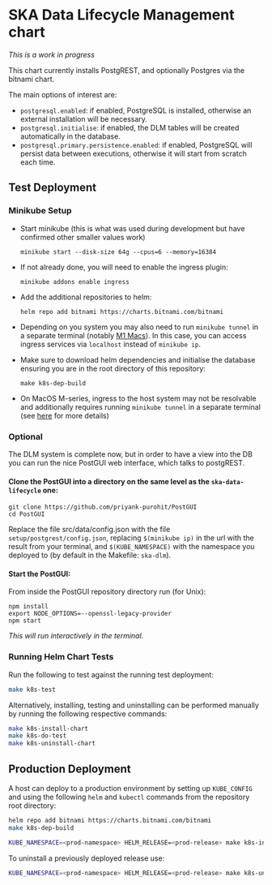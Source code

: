 # SKA Data Lifecycle Management chart

*This is a work in progress*

This chart currently installs PostgREST, and optionally Postgres via the bitnami chart.

The main options of interest are:

 * `postgresql.enabled`: if enabled, PostgreSQL is installed, otherwise an external installation will be necessary.
 * `postgresql.initialise`: if enabled, the DLM tables will be created automatically in the database.
 * `postgresql.primary.persistence.enabled`: if enabled, PostgreSQL will persist data between executions, otherwise it will start from scratch each time.


## Test Deployment

### Minikube Setup

- Start minikube (this is what was used during development but have confirmed other smaller values work)

  `minikube start --disk-size 64g --cpus=6 --memory=16384`

- If not already done, you will need to enable the
  ingress plugin:

  `minikube addons enable ingress`

- Add the additional repositories to helm:

  `helm repo add bitnami https://charts.bitnami.com/bitnami`

- Depending on you system you may also need to run `minikube tunnel`
  in a separate terminal
  (notably [M1 Macs](https://github.com/kubernetes/minikube/issues/13510)).
  In this case, you can access ingress services via `localhost` instead
  of `minikube ip`.

- Make sure to download helm dependencies and initialise the database ensuring you are in the root directory of this repository:

  `make k8s-dep-build`

- On MacOS M-series, ingress to the host system may not be resolvable and additionally requires running `minikube tunnel` in a separate terminal (see [here](https://github.com/kubernetes/minikube/issues/13510) for more details)

### Optional
The DLM system is complete now, but in order to have a view into the DB you can run the nice PostGUI web interface, which talks to postgREST.

#### Clone the PostGUI into a directory on the same level as the `ska-data-lifecycle` one:
`git clone https://github.com/priyank-purohit/PostGUI`\
`cd PostGUI`

Replace the file src/data/config.json with the file `setup/postgrest/config.json`, replacing `$(minikube ip)` in the url with the result from your terminal, and `$(KUBE_NAMESPACE)` with the namespace you deployed to (by default in the Makefile: `ska-dlm`).

#### Start the PostGUI:
From inside the PostGUI repository directory run (for Unix):

`npm install`\
`export NODE_OPTIONS=--openssl-legacy-provider`\
`npm start`

_This will run interactively in the terminal._

### Running Helm Chart Tests

Run the following to test against the running test deployment:
```bash
make k8s-test
```

Alternatively, installing, testing and uninstalling can be performed manually by running the following respective commands:

```bash
make k8s-install-chart
make k8s-do-test
make k8s-uninstall-chart
```

## Production Deployment

A host can deploy to a production environment by setting up `KUBE_CONFIG` and using the following `helm` and `kubectl` commands from the repository root directory:

```bash
helm repo add bitnami https://charts.bitnami.com/bitnami
make k8s-dep-build

KUBE_NAMESPACE=<prod-namespace> HELM_RELEASE=<prod-release> make k8s-install-chart
```

To uninstall a previously deployed release use:

```bash
KUBE_NAMESPACE=<prod-namespace> HELM_RELEASE=<prod-release> make k8s-uninstall-chart
```